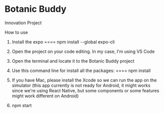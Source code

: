 # Botanic Buddy
 Innovation Project

How to use

1. Install the expo
==== npm install --global expo-cli

2. Open the project on your code editing. In my case, I'm using VS Code
3. Open the terminal and locate it to the Botanic Buddy project
4. Use this command line for install all the packages:
 ==== npm install
5. If you have Mac, please install the Xcode so we can run the app on the simulator (this app currently is not ready for Android, it might works since we're using React Native, but some components or some features might work different on Android)
6. npm start
